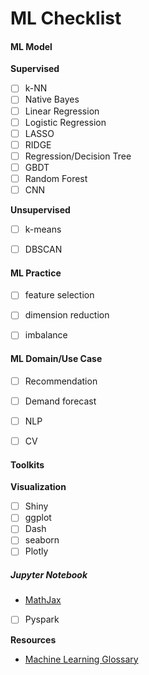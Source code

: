 # ML Checklist

#### ML Model

__Supervised__

- [ ] k-NN
- [ ] Native Bayes
- [ ] Linear Regression
- [ ] Logistic Regression
- [ ] LASSO
- [ ] RIDGE
- [ ] Regression/Decision Tree
- [ ] GBDT
- [ ] Random Forest
- [ ] CNN

__Unsupervised__

- [ ] k-means

- [ ] DBSCAN

  

#### ML Practice

- [ ] feature selection
- [ ] dimension reduction
- [ ] imbalance



#### ML Domain/Use Case

- [ ] Recommendation
- [ ] Demand forecast
- [ ] NLP
- [ ] CV



#### Toolkits

__Visualization__

- [ ] Shiny
- [ ] ggplot
- [ ] Dash
- [ ] seaborn
- [ ] Plotly

##### Jupyter Notebook

* [MathJax](https://www.mathjax.org/)





- [ ] Pyspark



__Resources__

* [Machine Learning Glossary](https://ml-cheatsheet.readthedocs.io/en/latest/index.html)